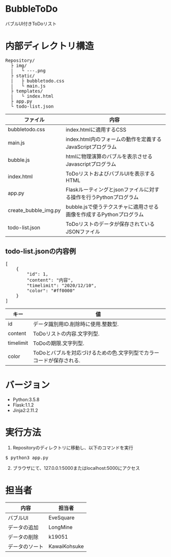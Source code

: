 # BubbleToDo
バブルUI付きToDoリスト

# 内部ディレクトリ構造
<pre>
Repository/
  ├ img/
  |   └ ---.png
  ├ static/
  |   ├ bubbletodo.css
  |   └ main.js
  ├ templates/
  |   └ index.html
  ├ app.py
  └ todo-list.json
</pre>

|  ファイル  |  内容  |
| ---- | ---- |
|  bubbletodo.css  |  index.htmlに適用するCSS  |
|  main.js  |  index.html内のフォームの動作を定義するJavaScriptプログラム  |
|  bubble.js  |  htmlに物理演算のバブルを表示させるJavascriptプログラム  |
|  index.html  |  ToDoリストおよびバブルUIを表示するHTML  |
|  app.py  |  Flaskルーティングとjsonファイルに対する操作を行うPythonプログラム  |
|  create_bubble_img.py  |  bubble.jsで使うテクスチャに適用させる画像を作成するPythonプログラム  |
|  todo-list.json  |  ToDoリストのデータが保存されているJSONファイル  |

## todo-list.jsonの内容例

<pre>
[
    {
        "id": 1,
        "content": "内容",
        "timelimit": "2020/12/10",
        "color": "#ff0000"
    }
]
</pre>

|  キー  |  値  |
| ---- | ---- |
|  id  |  データ識別用ID.削除時に使用.整数型.  |
|  content  |  ToDoリストの内容.文字列型.  |
|  timelimit  |  ToDoの期限.文字列型.  |
|  color  |  ToDoとバブルを対応づけるための色.文字列型でカラーコードが保存される.  |

# バージョン

- Python:3.5.8
- Flask:1.1.2
- Jinja2:2.11.2

# 実行方法

1. Repositoryのディレクトリに移動し、以下のコマンドを実行
<pre>$ python3 app.py</pre>

2. ブラウザにて、127.0.0.1:5000またはlocalhost:5000にアクセス

# 担当者

|  内容  |  担当者  |
| ---- | ---- |
|  バブルUI  |  EveSquare  |
|  データの追加  |  LongMine  |
|  データの削除  |  k19051  |
|  データのソート  |  KawaiKohsuke  |

